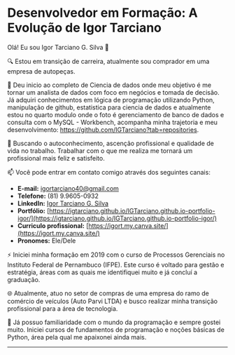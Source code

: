 # Desenvolvedor em Formação: A Evolução de Igor Tarciano

Olá! Eu sou Igor Tarciano G. Silva 👋

🔍 Estou em transição de carreira, atualmente sou comprador em uma empresa de autopeças.

🌱 Deu inicio ao completo de Ciencia de dados onde meu objetivo é me tornar um analista de dados com foco em negócios e tomada de decisão. Já adquiri conhecimentos em lógica de programação utilizando Python, manipulação de github, estatistica para ciencia de dados e atualmente estou no quarto modulo onde o foto é gerenciamento de banco de dados e consulta com o MySQL - Workbench, acompanha minha trajetoria e meu desenvolvimento: https://github.com/IGTarciano?tab=repositories.

💞️ Buscando o autoconhecimento, ascenção profissional e qualidade de vida no trabalho. Trabalhar com o que me realiza me tornará um profissional mais feliz e satisfeito.

📫 Você pode entrar em contato comigo através dos seguintes canais:

- **E-mail:** igortarciano40@gmail.com  
- **Telefone:** (81) 9.9605-0932  
- **LinkedIn:** [Igor Tarciano G. Silva](https://www.linkedin.com/in/igor-tarciano-g-silva)  
- **Portfólio:** [https://igtarciano.github.io/IGTarciano.github.io-portfolio-igor/](https://igtarciano.github.io/IGTarciano.github.io-portfolio-igor/)
- **Curriculo profissional:** [https://igort.my.canva.site/](https://igort.my.canva.site/)
- **Pronomes:** Ele/Dele

⚡ Iniciei minha formação em 2019 com o curso de Processos Gerenciais no Instituto Federal de Pernambuco (IFPE). Este curso é voltado para gestão e estratégia, áreas com as quais me identifiquei muito e já concluí a graduação.

🌐 Atualmente, atuo no setor de compras de uma empresa do ramo de comércio de veículos (Auto Parvi LTDA) e busco realizar minha transição profissional para a área de tecnologia.

🚀 Já possuo familiaridade com o mundo da programação e sempre gostei muito. Iniciei cursos de fundamentos de programação e noções básicas de Python, área pela qual me apaixonei ainda mais.

---
